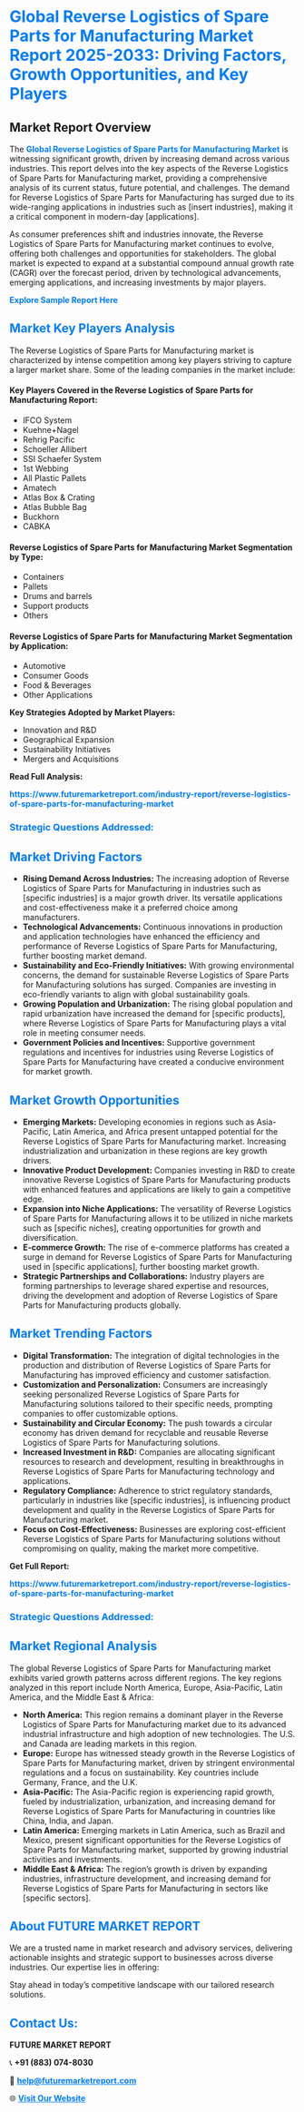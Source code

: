 <h1 style="color: #007BFF;">Global Reverse Logistics of Spare Parts for Manufacturing Market Report 2025-2033: Driving Factors, Growth Opportunities, and Key Players</h1>

<section id="overview">
<h2>Market Report Overview</h2>
<p>The <a href="https://www.futuremarketreport.com/industry-report/reverse-logistics-of-spare-parts-for-manufacturing-market" style="color: #007BFF; text-decoration: none;"><strong>Global Reverse Logistics of Spare Parts for Manufacturing Market</strong></a> is witnessing significant growth, driven by increasing demand across various industries. This report delves into the key aspects of the Reverse Logistics of Spare Parts for Manufacturing market, providing a comprehensive analysis of its current status, future potential, and challenges. The demand for Reverse Logistics of Spare Parts for Manufacturing has surged due to its wide-ranging applications in industries such as [insert industries], making it a critical component in modern-day [applications].</p>
<p>As consumer preferences shift and industries innovate, the Reverse Logistics of Spare Parts for Manufacturing market continues to evolve, offering both challenges and opportunities for stakeholders. The global market is expected to expand at a substantial compound annual growth rate (CAGR) over the forecast period, driven by technological advancements, emerging applications, and increasing investments by major players.</p>
</section>

<section id="overview">
<p><a href="https://www.futuremarketreport.com/request-sample/reportId=32223" style="color: #007BFF; text-decoration: none;"><strong>Explore Sample Report Here</strong></a></p>
</section>

<section id="key-players">
<h2 style="color: #007BFF;">Market Key Players Analysis</h2>
<p>The Reverse Logistics of Spare Parts for Manufacturing market is characterized by intense competition among key players striving to capture a larger market share. Some of the leading companies in the market include:</p>
<h4>Key Players Covered in the Reverse Logistics of Spare Parts for Manufacturing Report:</h4>
<ul><li>IFCO System</li><li>Kuehne+Nagel</li><li>Rehrig Pacific</li><li>Schoeller Allibert</li><li>SSI Schaefer System</li><li>1st Webbing</li><li>All Plastic Pallets</li><li>Amatech</li><li>Atlas Box &amp; Crating</li><li>Atlas Bubble Bag</li><li>Buckhorn</li><li>CABKA</li></ul>
<h4>Reverse Logistics of Spare Parts for Manufacturing Market Segmentation by Type:</h4>
<ul><li>Containers</li><li>Pallets</li><li>Drums and barrels</li><li>Support products</li><li>Others</li></ul>

<h4>Reverse Logistics of Spare Parts for Manufacturing Market Segmentation by Application:</h4>
<ul><li>Automotive</li><li>Consumer Goods</li><li>Food &amp; Beverages</li><li>Other Applications</li></ul>
<p><strong>Key Strategies Adopted by Market Players:</strong></p>
<ul>
<li>Innovation and R&D</li>
<li>Geographical Expansion</li>
<li>Sustainability Initiatives</li>
<li>Mergers and Acquisitions</li>
</ul>
</section>

<section>
<p><strong>Read Full Analysis: </strong></p><a href="https://www.futuremarketreport.com/industry-report/reverse-logistics-of-spare-parts-for-manufacturing-market" style="color: #007BFF; text-decoration: none;"><strong>https://www.futuremarketreport.com/industry-report/reverse-logistics-of-spare-parts-for-manufacturing-market</strong></a>
<h3 style="color: #007BFF;">Strategic Questions Addressed:</h3>
</section>

<section id="driving-factors">
<h2 style="color: #007BFF;">Market Driving Factors</h2>
<ul>
<li><strong>Rising Demand Across Industries:</strong> The increasing adoption of Reverse Logistics of Spare Parts for Manufacturing in industries such as [specific industries] is a major growth driver. Its versatile applications and cost-effectiveness make it a preferred choice among manufacturers.</li>
<li><strong>Technological Advancements:</strong> Continuous innovations in production and application technologies have enhanced the efficiency and performance of Reverse Logistics of Spare Parts for Manufacturing, further boosting market demand.</li>
<li><strong>Sustainability and Eco-Friendly Initiatives:</strong> With growing environmental concerns, the demand for sustainable Reverse Logistics of Spare Parts for Manufacturing solutions has surged. Companies are investing in eco-friendly variants to align with global sustainability goals.</li>
<li><strong>Growing Population and Urbanization:</strong> The rising global population and rapid urbanization have increased the demand for [specific products], where Reverse Logistics of Spare Parts for Manufacturing plays a vital role in meeting consumer needs.</li>
<li><strong>Government Policies and Incentives:</strong> Supportive government regulations and incentives for industries using Reverse Logistics of Spare Parts for Manufacturing have created a conducive environment for market growth.</li>
</ul>
</section>

<section id="growth-opportunities">
<h2 style="color: #007BFF;">Market Growth Opportunities</h2>
<ul>
<li><strong>Emerging Markets:</strong> Developing economies in regions such as Asia-Pacific, Latin America, and Africa present untapped potential for the Reverse Logistics of Spare Parts for Manufacturing market. Increasing industrialization and urbanization in these regions are key growth drivers.</li>
<li><strong>Innovative Product Development:</strong> Companies investing in R&D to create innovative Reverse Logistics of Spare Parts for Manufacturing products with enhanced features and applications are likely to gain a competitive edge.</li>
<li><strong>Expansion into Niche Applications:</strong> The versatility of Reverse Logistics of Spare Parts for Manufacturing allows it to be utilized in niche markets such as [specific niches], creating opportunities for growth and diversification.</li>
<li><strong>E-commerce Growth:</strong> The rise of e-commerce platforms has created a surge in demand for Reverse Logistics of Spare Parts for Manufacturing used in [specific applications], further boosting market growth.</li>
<li><strong>Strategic Partnerships and Collaborations:</strong> Industry players are forming partnerships to leverage shared expertise and resources, driving the development and adoption of Reverse Logistics of Spare Parts for Manufacturing products globally.</li>
</ul>
</section>

<section id="trending-factors">
<h2 style="color: #007BFF;">Market Trending Factors</h2>
<ul>
<li><strong>Digital Transformation:</strong> The integration of digital technologies in the production and distribution of Reverse Logistics of Spare Parts for Manufacturing has improved efficiency and customer satisfaction.</li>
<li><strong>Customization and Personalization:</strong> Consumers are increasingly seeking personalized Reverse Logistics of Spare Parts for Manufacturing solutions tailored to their specific needs, prompting companies to offer customizable options.</li>
<li><strong>Sustainability and Circular Economy:</strong> The push towards a circular economy has driven demand for recyclable and reusable Reverse Logistics of Spare Parts for Manufacturing solutions.</li>
<li><strong>Increased Investment in R&D:</strong> Companies are allocating significant resources to research and development, resulting in breakthroughs in Reverse Logistics of Spare Parts for Manufacturing technology and applications.</li>
<li><strong>Regulatory Compliance:</strong> Adherence to strict regulatory standards, particularly in industries like [specific industries], is influencing product development and quality in the Reverse Logistics of Spare Parts for Manufacturing market.</li>
<li><strong>Focus on Cost-Effectiveness:</strong> Businesses are exploring cost-efficient Reverse Logistics of Spare Parts for Manufacturing solutions without compromising on quality, making the market more competitive.</li>
</ul>
</section>

<section>
<p><strong>Get Full Report: </strong></p><a href="https://www.futuremarketreport.com/industry-report/reverse-logistics-of-spare-parts-for-manufacturing-market" style="color: #007BFF; text-decoration: none;"><strong>https://www.futuremarketreport.com/industry-report/reverse-logistics-of-spare-parts-for-manufacturing-market</strong></a>
<h3 style="color: #007BFF;">Strategic Questions Addressed:</h3>
</section>


<section id="regional-analysis">
<h2 style="color: #007BFF;">Market Regional Analysis</h2>
<p>The global Reverse Logistics of Spare Parts for Manufacturing market exhibits varied growth patterns across different regions. The key regions analyzed in this report include North America, Europe, Asia-Pacific, Latin America, and the Middle East & Africa:</p>
<ul>
<li><strong>North America:</strong> This region remains a dominant player in the Reverse Logistics of Spare Parts for Manufacturing market due to its advanced industrial infrastructure and high adoption of new technologies. The U.S. and Canada are leading markets in this region.</li>
<li><strong>Europe:</strong> Europe has witnessed steady growth in the Reverse Logistics of Spare Parts for Manufacturing market, driven by stringent environmental regulations and a focus on sustainability. Key countries include Germany, France, and the U.K.</li>
<li><strong>Asia-Pacific:</strong> The Asia-Pacific region is experiencing rapid growth, fueled by industrialization, urbanization, and increasing demand for Reverse Logistics of Spare Parts for Manufacturing in countries like China, India, and Japan.</li>
<li><strong>Latin America:</strong> Emerging markets in Latin America, such as Brazil and Mexico, present significant opportunities for the Reverse Logistics of Spare Parts for Manufacturing market, supported by growing industrial activities and investments.</li>
<li><strong>Middle East & Africa:</strong> The region’s growth is driven by expanding industries, infrastructure development, and increasing demand for Reverse Logistics of Spare Parts for Manufacturing in sectors like [specific sectors].</li>
</ul>
</section>

<footer>
<h2 style="color: #007BFF;">About FUTURE MARKET REPORT</h2>
<p>We are a trusted name in market research and advisory services, delivering actionable insights and strategic support to businesses across diverse industries. Our expertise lies in offering:</p>

<p>Stay ahead in today’s competitive landscape with our tailored research solutions.</p>

<h2 style="color: #007BFF;">Contact Us:</h2>
<p><strong>FUTURE MARKET REPORT</strong></p>
<p>📞 <strong>+91 (883) 074-8030</strong></p>
<p>📧 <strong><a href="mailto:help@futuremarketreport.com" style="color: #007BFF;">help@futuremarketreport.com</a></strong></p>
<p>🌐 <strong><a href="https://www.futuremarketreport.com/" style="color: #007BFF;">Visit Our Website</a></strong></p>
</footer>